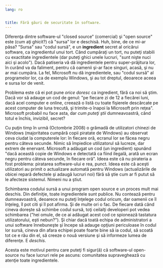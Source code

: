 ```yaml
---
lang: ro


title: Fără găuri de securitate în software.
---
```

Diferenţa dintre software-ul "closed source" (comercial) şi "open source"
este (cum aţi ghicit?) că "sursa" lor e deschisă. Huh, bine, de ce mi-ar păsa?
"Sursa" sau "codul sursă", e un <b>ingredient</b> secret al oricărui software,
ca ingredientul unui tort. Când cumpăraţi un tort, nu puteţi stabili cu exactitate
ingredientele (dar puteţi ghici unele lucruri, "sunt nişte nuci aici şi acolo").
Dacă patiseria vă dă ingredientele pentru super-prăjitura lor, în curând va da faliment,
pentru că oamenii şi-ar face singuri, acasă, şi nu ar mai cumpăra. La fel, Microsoft nu
dă ingredientele, sau "codul sursă" al programelor lor, ca de exemplu Windows, şi au tot
dreptul, deoarece aceea e sursa lor de venit. 

Problema este că ei pot pune <i>orice doresc</i> ca ingredient, fără ca noi să ştim.
Dacă vor să adauge un cod de genul: "pe fiecare zi de 12 a fiecărei luni, dacă acel
computer e online, creează o listă cu toate fişierele descărcate pe acest computer
de luna trecută, şi trimite-o înapoi la Microsoft prin reţea". Microsoft probabil nu
face asta, dar <i>cum puteţi ştii</i> dumneavoastră, când totul e închis, invizibil,
secret?

Cu puţin timp în urmă (Octombrie 2008) o grămadă de utilizatori chinezi de Windows
(majoritatea cumpără copii piratate de Windows) au observat ceva ciudat la computerele
lor: în fiecare oră, ecranul lor se făcea negru pentru câteva secunde. Nimic să împiedice
utilizatorul să lucreze, dar extrem de enervant. Microsoft a adăugat un cod (un ingredient)
spunând "dacă această copie de Windows e detectată ca fiind ilegală, arată un ecran negru
pentru câteva secunde, în fiecare oră". Ideea este că nu pirateria a fost problema: piratarea
software-ului e rea, punct. Ideea este că aceşti utilizatori au primit o actualizare automată
pentru Windows (actualizările de obicei repară defectele şi adaugă lucruri noi) fără să ştie
cum ar fi putut să le afecteze sistemul. Nimeni nu a ştiut.

Schimbarea codului sursă a unui program open source e un proces mult mai deschis.
Din definiţie, toate ingredientele sunt publice. Nu contează pentru dumneavoastră,
deoarece nu puteţi înţelege codul oricum, dar oamenii ce îl înţeleg, îl pot citi
şi îl pot afirma. Şi de multe ori o fac. De fiecare dată când cineva doreşte să schimbe
codul sursă, toţi ceilalţi developeri pot vedea schimbarea ("hei omule, de ce ai adăugat
acest cod ce spionează tastatura utilizatorului, eşti nebun?"). Şi chiar dacă toată echipa
de administratori a unui software înnebuneşte şi începe să adauge opţiuni periculoase în
codul lor sursă, cineva din afara echipei poate foarte bine să ia codul, să scoată tot ce e
rău din el, să creeze o nouă versiune şi să informeze lumea de diferenţe. E <i>deschis</i>.

Acesta este motivul pentru care puteţi fi sigur(ă) că software-ul open-source nu face
lucruri rele pe ascuns: comunitatea supraveghează cu atenţie toate ingredientele.




